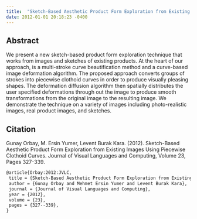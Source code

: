 ```yaml
---
title:  "Sketch-Based Aesthetic Product Form Exploration from Existing Images Using Piecewise Clothoid Curves"
date: 2012-01-01 20:18:23 -0400
---
```


## Abstract

We present a new sketch-based product form exploration technique that works from images and sketches of existing products. At the heart of our approach, is a multi-stroke curve beautification method and a curve-based image deformation algorithm. The proposed approach converts groups of strokes into piecewise clothoid curves in order to produce visually pleasing shapes. The deformation diffusion algorithm then spatially distributes the user specified deformations through out the image to produce smooth transformations from the original image to the resulting image. We demonstrate the technique on a variety of images including photo-realistic images, real product images, and sketches.

## Citation

Gunay Orbay, M. Ersin Yumer, Levent Burak Kara. (2012). Sketch-Based Aesthetic Product Form Exploration from Existing Images Using Piecewise Clothoid Curves. Journal of Visual Languages and Computing, Volume 23, Pages 327-339.

```tex
@article{Orbay:2012:JVLC,
 title = {Sketch-Based Aesthetic Product Form Exploration from Existing Images Using Piecewise Clothoid Curves},
 author = {Gunay Orbay and Mehmet Ersin Yumer and Levent Burak Kara},
 journal = {Journal of Visual Languages and Computing},
 year = {2012},
 volume = {23},
 pages = {327--339},
}
```

<!-- ![Clothoid curve fitting]({{ "/images/publications/2012-JVLC-0.png" | absolute_url }}) -->

